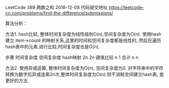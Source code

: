 LeetCode 389 两数之和 
2018-12-08
代码提交地址 https://leetcode-cn.com/problems/find-the-difference/submissions/

算法分析：

方法1.  hash比较, 整体时间复杂度为线性级别O(n),空间复杂度为O(n). 使用hash建立 item->count 的映射关系,这里的时间和空间复杂度都是线性的,
然后在遍历hash表中的元素,进行比较,时间复杂度也是O(n).

步骤  时间复杂度   空间复杂度
hash映射  2n   2n
键值比较  n   1
总计  n   n

方法2. 使用异或运算, 整体时间复杂度为O(n), 空间复杂度为0. 对字符串中的字符转换为数字后异或连乘2n次,整体时间复杂度为O(n).但不消耗空间建立hash表,
是更好的方法.